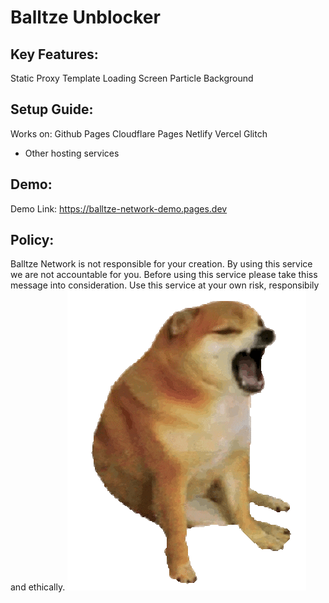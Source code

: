 # Balltze Unblocker
## Key Features:
Static Proxy
Template
Loading Screen
Particle Background
## Setup Guide:
Works on:
Github Pages
Cloudflare Pages
Netlify
Vercel
Glitch
+ Other hosting services
## Demo:
Demo Link: https://balltze-network-demo.pages.dev 
## Policy:
Balltze Network is not responsible for your creation. By using this service we are not accountable for you. Before using this service please take thiss message into consideration. Use this service at your own risk, responsibily and ethically.
<img src="Balltze.gif"></img></a>
